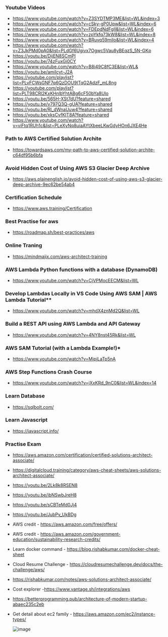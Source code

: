### Youtube Videos
- https://www.youtube.com/watch?v=Z3SYDTMP3ME&list=WL&index=3
- https://www.youtube.com/watch?v=cSky-gP0Upw&list=WL&index=6
- https://www.youtube.com/watch?v=FDEpdNdFglI&list=WL&index=6
- https://www.youtube.com/watch?v=zpYkfq73kW8&list=WL&index=8
- https://www.youtube.com/watch?v=BRuvq59miIo&list=WL&index=4
- https://www.youtube.com/watch?v=Z3JkPMd0pA0&list=PLdGf6Ugivx7Ogwc5Vau8yBEqzS_5N-GKp
- https://youtu.be/DijEN8SCmPI
- https://youtu.be/74zFuxGi0CY
- https://www.youtube.com/watch?v=B8i49C8fC3E&list=WL&
- https://youtu.be/amiIcyt-J2A
- https://youtube.com/playlist?list=PLvFCWsGNF7q6QzDOU9ITqG2AdzF_mL8ng
- https://youtube.com/playlist?list=PLT98CRl2KxKHnlbYhtABg6cF50bYa8Ulo
- https://youtu.be/565H-XSt7dU?feature=shared
- https://youtu.be/v797Q3Q-gUA?feature=shared
- https://youtu.be/RI_dWnaUuw4?feature=shared
- https://youtu.be/xksCvfKIT8A?feature=shared
- https://www.youtube.com/watch?v=viFtq1RUh1c&list=PLeXyNq8uiaAYtXbeeLKwGdyHOn6JXE4He


### Path to AWS Certified Solution Archite
- https://towardsaws.com/my-path-to-aws-certified-solution-archite-c64df95b6bfa
### Avoid Hidden Cost of Using AWS S3 Glacier Deep Archive
- https://aws.plainenglish.io/avoid-hidden-cost-of-using-aws-s3-glacier-deep-archive-9ec62be54ab4
### Certification Schedule
- https://www.aws.training/Certification
### Best Practise for aws
- https://roadmap.sh/best-practices/aws
### Online Traning 
- https://mindmajix.com/aws-architect-training
### AWS Lambda Python functions with a database (DynamoDB)
- https://www.youtube.com/watch?v=CjVPMocEECM&list=WL
### Develop Lambdas Locally in VS Code Using AWS SAM | AWS Lambda Tutorial**
- https://www.youtube.com/watch?v=mhdX4znMd2Q&list=WL
### Build a REST API using AWS Lambda and API Gateway
- https://www.youtube.com/watch?v=4NY8nst45Rk&list=WL
### AWS SAM Tutorial (with a Lambda Example!)*
- https://www.youtube.com/watch?v=MipjLaTp5nA
### AWS Step Functions Crash Course
- https://www.youtube.com/watch?v=jXxKRd_9nC0&list=WL&index=14

### Learn Database
- https://sqlbolt.com/
### Learn Javascript
- https://javascript.info/

### Practise Exam
- https://aws.amazon.com/certification/certified-solutions-architect-associate/
- https://digitalcloud.training/category/aws-cheat-sheets/aws-solutions-architect-associate/
- https://youtu.be/2Lk8k8RSEN8
- https://youtu.be/ibNSwbJreH8
- https://youtu.be/sCBTeMd0Jj4
- https://youtu.be/JubPv_UkBDg


- AWS credit - https://aws.amazon.com/free/offers/
- AWS credit - https://aws.amazon.com/government-education/sustainability-research-credits/
- Learn docker command - https://blog.rishabkumar.com/docker-cheat-sheet
- Cloud Resume Challenge - https://cloudresumechallenge.dev/docs/the-challenge/aws/
- https://rishabkumar.com/notes/aws-solutions-architect-associate/
- Cost explorer -https://www.vantage.sh/integrations/aws
- https://betterprogramming.pub/architecture-of-modern-startup-abaec235c2eb
- Get detail about ec2 family - https://aws.amazon.com/ec2/instance-types/

  ![image](https://github.com/ddm21/linkyard/assets/98445934/edd3c855-9c14-4d57-af6d-f198faf28a27)
